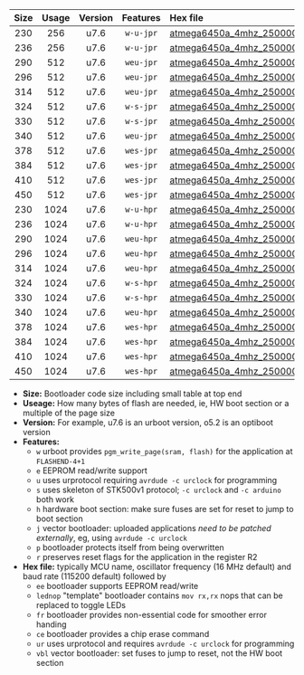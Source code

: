 |Size|Usage|Version|Features|Hex file|
|:-:|:-:|:-:|:-:|:--|
|230|256|u7.6|`w-u-jpr`|[atmega6450a_4mhz_250000bps_ur_vbl.hex](https://raw.githubusercontent.com/stefanrueger/urboot/main/bootloaders/atmega6450a/fcpu_4mhz/250000_bps/atmega6450a_4mhz_250000bps_ur_vbl.hex)|
|236|256|u7.6|`w-u-jpr`|[atmega6450a_4mhz_250000bps_lednop_ur_vbl.hex](https://raw.githubusercontent.com/stefanrueger/urboot/main/bootloaders/atmega6450a/fcpu_4mhz/250000_bps/atmega6450a_4mhz_250000bps_lednop_ur_vbl.hex)|
|290|512|u7.6|`weu-jpr`|[atmega6450a_4mhz_250000bps_ee_ur_vbl.hex](https://raw.githubusercontent.com/stefanrueger/urboot/main/bootloaders/atmega6450a/fcpu_4mhz/250000_bps/atmega6450a_4mhz_250000bps_ee_ur_vbl.hex)|
|296|512|u7.6|`weu-jpr`|[atmega6450a_4mhz_250000bps_ee_lednop_ur_vbl.hex](https://raw.githubusercontent.com/stefanrueger/urboot/main/bootloaders/atmega6450a/fcpu_4mhz/250000_bps/atmega6450a_4mhz_250000bps_ee_lednop_ur_vbl.hex)|
|314|512|u7.6|`weu-jpr`|[atmega6450a_4mhz_250000bps_ee_lednop_fr_ur_vbl.hex](https://raw.githubusercontent.com/stefanrueger/urboot/main/bootloaders/atmega6450a/fcpu_4mhz/250000_bps/atmega6450a_4mhz_250000bps_ee_lednop_fr_ur_vbl.hex)|
|324|512|u7.6|`w-s-jpr`|[atmega6450a_4mhz_250000bps_vbl.hex](https://raw.githubusercontent.com/stefanrueger/urboot/main/bootloaders/atmega6450a/fcpu_4mhz/250000_bps/atmega6450a_4mhz_250000bps_vbl.hex)|
|330|512|u7.6|`w-s-jpr`|[atmega6450a_4mhz_250000bps_lednop_vbl.hex](https://raw.githubusercontent.com/stefanrueger/urboot/main/bootloaders/atmega6450a/fcpu_4mhz/250000_bps/atmega6450a_4mhz_250000bps_lednop_vbl.hex)|
|340|512|u7.6|`weu-jpr`|[atmega6450a_4mhz_250000bps_ee_lednop_fr_ce_ur_vbl.hex](https://raw.githubusercontent.com/stefanrueger/urboot/main/bootloaders/atmega6450a/fcpu_4mhz/250000_bps/atmega6450a_4mhz_250000bps_ee_lednop_fr_ce_ur_vbl.hex)|
|378|512|u7.6|`wes-jpr`|[atmega6450a_4mhz_250000bps_ee_vbl.hex](https://raw.githubusercontent.com/stefanrueger/urboot/main/bootloaders/atmega6450a/fcpu_4mhz/250000_bps/atmega6450a_4mhz_250000bps_ee_vbl.hex)|
|384|512|u7.6|`wes-jpr`|[atmega6450a_4mhz_250000bps_ee_lednop_vbl.hex](https://raw.githubusercontent.com/stefanrueger/urboot/main/bootloaders/atmega6450a/fcpu_4mhz/250000_bps/atmega6450a_4mhz_250000bps_ee_lednop_vbl.hex)|
|410|512|u7.6|`wes-jpr`|[atmega6450a_4mhz_250000bps_ee_lednop_fr_vbl.hex](https://raw.githubusercontent.com/stefanrueger/urboot/main/bootloaders/atmega6450a/fcpu_4mhz/250000_bps/atmega6450a_4mhz_250000bps_ee_lednop_fr_vbl.hex)|
|450|512|u7.6|`wes-jpr`|[atmega6450a_4mhz_250000bps_ee_lednop_fr_ce_vbl.hex](https://raw.githubusercontent.com/stefanrueger/urboot/main/bootloaders/atmega6450a/fcpu_4mhz/250000_bps/atmega6450a_4mhz_250000bps_ee_lednop_fr_ce_vbl.hex)|
|230|1024|u7.6|`w-u-hpr`|[atmega6450a_4mhz_250000bps_ur.hex](https://raw.githubusercontent.com/stefanrueger/urboot/main/bootloaders/atmega6450a/fcpu_4mhz/250000_bps/atmega6450a_4mhz_250000bps_ur.hex)|
|236|1024|u7.6|`w-u-hpr`|[atmega6450a_4mhz_250000bps_lednop_ur.hex](https://raw.githubusercontent.com/stefanrueger/urboot/main/bootloaders/atmega6450a/fcpu_4mhz/250000_bps/atmega6450a_4mhz_250000bps_lednop_ur.hex)|
|290|1024|u7.6|`weu-hpr`|[atmega6450a_4mhz_250000bps_ee_ur.hex](https://raw.githubusercontent.com/stefanrueger/urboot/main/bootloaders/atmega6450a/fcpu_4mhz/250000_bps/atmega6450a_4mhz_250000bps_ee_ur.hex)|
|296|1024|u7.6|`weu-hpr`|[atmega6450a_4mhz_250000bps_ee_lednop_ur.hex](https://raw.githubusercontent.com/stefanrueger/urboot/main/bootloaders/atmega6450a/fcpu_4mhz/250000_bps/atmega6450a_4mhz_250000bps_ee_lednop_ur.hex)|
|314|1024|u7.6|`weu-hpr`|[atmega6450a_4mhz_250000bps_ee_lednop_fr_ur.hex](https://raw.githubusercontent.com/stefanrueger/urboot/main/bootloaders/atmega6450a/fcpu_4mhz/250000_bps/atmega6450a_4mhz_250000bps_ee_lednop_fr_ur.hex)|
|324|1024|u7.6|`w-s-hpr`|[atmega6450a_4mhz_250000bps.hex](https://raw.githubusercontent.com/stefanrueger/urboot/main/bootloaders/atmega6450a/fcpu_4mhz/250000_bps/atmega6450a_4mhz_250000bps.hex)|
|330|1024|u7.6|`w-s-hpr`|[atmega6450a_4mhz_250000bps_lednop.hex](https://raw.githubusercontent.com/stefanrueger/urboot/main/bootloaders/atmega6450a/fcpu_4mhz/250000_bps/atmega6450a_4mhz_250000bps_lednop.hex)|
|340|1024|u7.6|`weu-hpr`|[atmega6450a_4mhz_250000bps_ee_lednop_fr_ce_ur.hex](https://raw.githubusercontent.com/stefanrueger/urboot/main/bootloaders/atmega6450a/fcpu_4mhz/250000_bps/atmega6450a_4mhz_250000bps_ee_lednop_fr_ce_ur.hex)|
|378|1024|u7.6|`wes-hpr`|[atmega6450a_4mhz_250000bps_ee.hex](https://raw.githubusercontent.com/stefanrueger/urboot/main/bootloaders/atmega6450a/fcpu_4mhz/250000_bps/atmega6450a_4mhz_250000bps_ee.hex)|
|384|1024|u7.6|`wes-hpr`|[atmega6450a_4mhz_250000bps_ee_lednop.hex](https://raw.githubusercontent.com/stefanrueger/urboot/main/bootloaders/atmega6450a/fcpu_4mhz/250000_bps/atmega6450a_4mhz_250000bps_ee_lednop.hex)|
|410|1024|u7.6|`wes-hpr`|[atmega6450a_4mhz_250000bps_ee_lednop_fr.hex](https://raw.githubusercontent.com/stefanrueger/urboot/main/bootloaders/atmega6450a/fcpu_4mhz/250000_bps/atmega6450a_4mhz_250000bps_ee_lednop_fr.hex)|
|450|1024|u7.6|`wes-hpr`|[atmega6450a_4mhz_250000bps_ee_lednop_fr_ce.hex](https://raw.githubusercontent.com/stefanrueger/urboot/main/bootloaders/atmega6450a/fcpu_4mhz/250000_bps/atmega6450a_4mhz_250000bps_ee_lednop_fr_ce.hex)|

- **Size:** Bootloader code size including small table at top end
- **Useage:** How many bytes of flash are needed, ie, HW boot section or a multiple of the page size
- **Version:** For example, u7.6 is an urboot version, o5.2 is an optiboot version
- **Features:**
  + `w` urboot provides `pgm_write_page(sram, flash)` for the application at `FLASHEND-4+1`
  + `e` EEPROM read/write support
  + `u` uses urprotocol requiring `avrdude -c urclock` for programming
  + `s` uses skeleton of STK500v1 protocol; `-c urclock` and `-c arduino` both work
  + `h` hardware boot section: make sure fuses are set for reset to jump to boot section
  + `j` vector bootloader: uploaded applications *need to be patched externally*, eg, using `avrdude -c urclock`
  + `p` bootloader protects itself from being overwritten
  + `r` preserves reset flags for the application in the register R2
- **Hex file:** typically MCU name, oscillator frequency (16 MHz default) and baud rate (115200 default) followed by
  + `ee` bootloader supports EEPROM read/write
  + `lednop` "template" bootloader contains `mov rx,rx` nops that can be replaced to toggle LEDs
  + `fr` bootloader provides non-essential code for smoother error handing
  + `ce` bootloader provides a chip erase command
  + `ur` uses urprotocol and requires `avrdude -c urclock` for programming
  + `vbl` vector bootloader: set fuses to jump to reset, not the HW boot section
